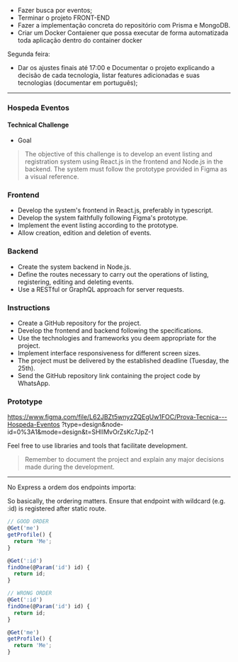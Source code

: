 - Fazer busca por eventos;
 - Terminar o projeto FRONT-END
 - Fazer a implementação concreta do repositório com Prisma e MongoDB.
 - Criar um Docker Contaiener que possa executar de forma automatizada toda aplicação dentro do container docker

Segunda feira:
 - Dar os ajustes finais até 17:00 e Documentar o projeto explicando a decisão de cada tecnologia, listar features adicionadas e suas tecnologias (documentar em português);

<hr>

### Hospeda Eventos
#### Technical Challenge

 - Goal
> The objective of this challenge is to develop an event listing and registration system using React.js in the frontend and Node.js in the backend. The system must follow the prototype provided in Figma as a visual reference.

### Frontend
- Develop the system's frontend in React.js, preferably in typescript.
- Develop the system faithfully following Figma's prototype.
- Implement the event listing according to the prototype.
- Allow creation, edition and deletion of events.

### Backend
- Create the system backend in Node.js.
- Define the routes necessary to carry out the operations of listing, registering, editing and deleting events.
- Use a RESTful or GraphQL approach for server requests.

### Instructions
- Create a GitHub repository for the project.
- Develop the frontend and backend following the specifications.
- Use the technologies and frameworks you deem appropriate for the project.
- Implement interface responsiveness for different screen sizes.
- The project must be delivered by the established deadline (Tuesday, the 25th).
- Send the GitHub repository link containing the project code by WhatsApp.

### Prototype

https://www.figma.com/file/L62JBZt5wnyzZQEgUw1FOC/Prova-Tecnica---Hospeda-Eventos
?type=design&node-id=0%3A1&mode=design&t=SHIIMvOrZsKc7JpZ-1

Feel free to use libraries and tools that facilitate development.

> Remember to document the project and explain any major decisions made during the development.

<hr>


No Express a ordem dos endpoints importa: 

So basically, the ordering matters. Ensure that endpoint with wildcard (e.g. :id) is registered after static route.

```ts
// GOOD ORDER
@Get('me') 
getProfile() {
  return 'Me';
}

@Get(':id')
findOne(@Param('id') id) {
  return id;
}
```

```ts
// WRONG ORDER
@Get(':id')
findOne(@Param('id') id) {
  return id;
}

@Get('me')
getProfile() {
  return 'Me';
}
```